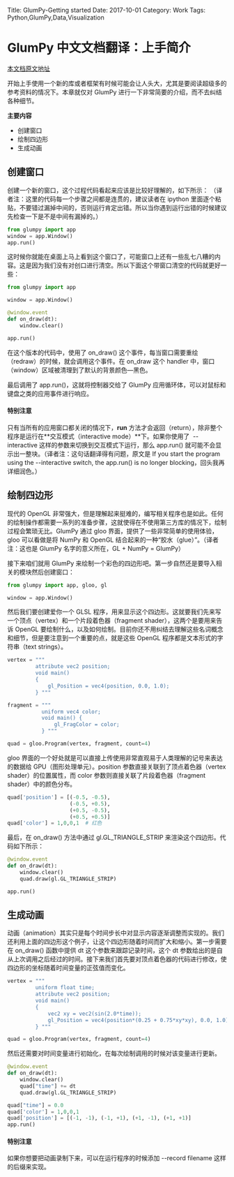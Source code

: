 Title: GlumPy-Getting started
Date: 2017-10-01
Category: Work
Tags: Python,GlumPy,Data,Visualization


# GlumPy 中文文档翻译：上手简介

[本文档原文地址](http://glumpy.readthedocs.io/en/latest/quickstart.html)

开始上手使用一个新的库或者框架有时候可能会让人头大，尤其是要阅读超级多的参考资料的情况下。本章就仅对 GlumPy 进行一下非常简要的介绍，而不去纠结各种细节。



**主要内容**



* 创建窗口
* 绘制四边形
* 生成动画



## 创建窗口

创建一个新的窗口，这个过程代码看起来应该是比较好理解的，如下所示：
（译者注：这里的代码每一个步骤之间都是连贯的，建议读者在 ipython 里面逐个粘贴，不要错过漏掉中间的，否则运行肯定出错。所以当你遇到运行出错的时候建议先检查一下是不是中间有漏掉的。）

```Python
from glumpy import app
window = app.Window()
app.run()
```


这时候你就能在桌面上马上看到这个窗口了，可能窗口上还有一些乱七八糟的内容。这是因为我们没有对创口进行清空。所以下面这个带窗口清空的代码就更好一些：

```Python
from glumpy import app

window = app.Window()

@window.event
def on_draw(dt):
    window.clear()

app.run()
```




在这个版本的代码中，使用了 on_draw() 这个事件，每当窗口需要重绘（redraw）的时候，就会调用这个事件。在 on_draw  这个 handler 中，窗口（window）区域被清理到了默认的背景颜色—黑色。

最后调用了 app.run()，这就将控制器交给了 GlumPy 应用循环体，可以对鼠标和键盘之类的应用事件进行响应。

#### 特别注意


只有当所有的应用窗口都关闭的情况下，**run** 方法才会返回（return），除非整个程序是运行在**交互模式（interactive mode）**下。如果你使用了  --interactive 这样的参数来切换到交互模式下运行，那么 app.run() 就可能不会显示出一整块。（译者注：这句话翻译得有问题，原文是 If you start the program using the --interactive switch, the app.run() is no longer blocking，回头我再详细润色。）






## 绘制四边形

现代的 OpenGL 非常强大，但是理解起来挺难的，编写相关程序也是如此。任何的绘制操作都需要一系列的准备步骤，这就使得在不使用第三方库的情况下，绘制过程会繁琐无比。GlumPy 通过 gloo 界面，提供了一些非常简单的使用体验，gloo 可以看做是将 NumPy 和 OpenGL 结合起来的一种“胶水（glue）”。（译者注：这也是 GlumPy 名字的意义所在，GL +  NumPy = GlumPy）


接下来咱们就用 GlumPy 来绘制一个彩色的四边形吧。第一步自然还是要导入相关的模块然后创建窗口：



```Python
from glumpy import app, gloo, gl

window = app.Window()
```


然后我们要创建爱你一个 GLSL 程序，用来显示这个四边形。这就要我们先来写一个顶点（vertex）和一个片段着色器（fragment shader），这两个是要用来告诉 OpenGL 要绘制什么，以及如何绘制。目前你还不用纠结去理解这些名词概念和细节，但是要注意到一个重要的点，就是这些 OpenGL 程序都是文本形式的字符串（text strings）。


```Python
vertex = """
         attribute vec2 position;
         void main()
         {
             gl_Position = vec4(position, 0.0, 1.0);
         } """

fragment = """
           uniform vec4 color;
           void main() {
               gl_FragColor = color;
           } """

quad = gloo.Program(vertex, fragment, count=4)
```

gloo 界面的一个好处就是可以直接上传使用非常直观易于人类理解的记号来表达的数据给 GPU（图形处理单元）。position 参数直接关联到了顶点着色器（vertex shader）的位置属性，而 color 参数则直接关联了片段着色器（fragment shader）中的颜色分布。




```Python
quad['position'] = [(-0.5, -0.5),
                    (-0.5, +0.5),
                    (+0.5, -0.5),
                    (+0.5, +0.5)]
quad['color'] = 1,0,0,1  # 红色
```

最后，在 on_draw() 方法中通过 gl.GL_TRIANGLE_STRIP 来渲染这个四边形。代码如下所示：

```Python
@window.event
def on_draw(dt):
    window.clear()
    quad.draw(gl.GL_TRIANGLE_STRIP)

app.run()
```

## 生成动画

动画（animation）其实只是每个时间步长中对显示内容逐渐调整而实现的。我们还利用上面的四边形这个例子，让这个四边形随着时间而扩大和缩小。第一步需要在 on_draw() 函数中提供 dt 这个参数来跟踪记录时间，这个 dt 参数给出的是自从上次调用之后经过的时间。接下来我们首先要对顶点着色器的代码进行修改，使四边形的坐标随着时间变量的正弦值而变化。


```Python
vertex = """
         uniform float time;
         attribute vec2 position;
         void main()
         {
             vec2 xy = vec2(sin(2.0*time));
             gl_Position = vec4(position*(0.25 + 0.75*xy*xy), 0.0, 1.0);
         } """

quad = gloo.Program(vertex, fragment, count=4)
```


然后还需要对时间变量进行初始化，在每次绘制调用的时候对该变量进行更新。


```Python
@window.event
def on_draw(dt):
    window.clear()
    quad["time"] += dt
    quad.draw(gl.GL_TRIANGLE_STRIP)

quad["time"] = 0.0
quad['color'] = 1,0,0,1
quad['position'] = [(-1, -1), (-1, +1), (+1, -1), (+1, +1)]
app.run()
```







#### 特别注意


如果你想要把动画录制下来，可以在运行程序的时候添加 --record filename 这样的后缀来实现。



